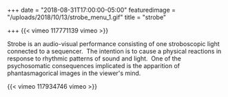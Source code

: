 +++
date = "2018-08-31T17:00:00-05:00"
featuredimage = "/uploads/2018/10/13/strobe_menu_1.gif"
title = "strobe"

+++
{{< vimeo 117771139 vimeo >}}

Strobe is an audio-visual performance consisting of one stroboscopic light connected to a sequencer.  The intention is to cause a physical reactions in response to rhythmic patterns of sound and light.  One of the psychosomatic consequences implicated is the apparition of phantasmagorical images in the viewer's mind.

{{< vimeo 117934746 vimeo >}}
